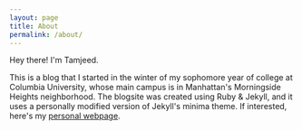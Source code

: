 ```yaml
---
layout: page
title: About
permalink: /about/
---
```

Hey there! I'm Tamjeed.

This is a blog that I started in the winter of my sophomore year of college at Columbia University, whose main campus is in Manhattan's Morningside Heights neighborhood. The blogsite was created using Ruby & Jekyll, and it uses a personally modified version of Jekyll's minima theme. If interested, here's my [personal webpage](https://tamjazad.github.io).

